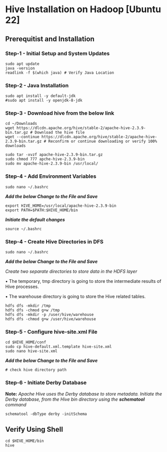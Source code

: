 # Hive Installation on Hadoop [Ubuntu 22] #

## Prerequitist and Installation ##
### Step-1 - Initial Setup and System Updates ###
```
sudo apt update
java -version
readlink -f $(which java) # Verify Java Location
```

### Step-2 - Java Installation ###
```
sudo apt install -y default-jdk
#sudo apt install -y openjdk-8-jdk
```

### Step-3 - Download hive from the below link ###
```
cd ~/Downloads
wget https://dlcdn.apache.org/hive/stable-2/apache-hive-2.3.9-bin.tar.gz # Download the hive file
wget --continue https://dlcdn.apache.org/hive/stable-2/apache-hive-2.3.9-bin.tar.gz # Reconfirm or continue downloading or verify 100% downloads
```
```
sudo tar -xvzf apache-hive-2.3.9-bin.tar.gz
sudo chmod 777 apche-hive-2.3.9-bin
sudo mv apache-hive-2.3.9-bin /usr/local/
```

### Step-4 - Add Environment Variables ###
```
sudo nano ~/.bashrc
```
**_Add the below Change to the File and Save_**
```
export HIVE_HOME=/usr/local/apache-hive-2.3.9-bin
export PATH=$PATH:$HIVE_HOME/bin
```
**_Initiate the default changes_**
```
source ~/.bashrc
```

### Step-4 - Create Hive Directories in DFS ###
```
sudo nano ~/.bashrc
```
**_Add the below Change to the File and Save_**

_Create two separate directories to store data in the HDFS layer_

•	The temporary, tmp directory is going to store the intermediate results of Hive processes.

•	The warehouse directory is going to store the Hive related tables.

```
hdfs dfs -mkdir /tmp
hdfs dfs -chmod g+w /tmp
hdfs dfs -mkdir -p /user/hive/warehouse
hdfs dfs -chmod g+w /user/hive/warehouse
```

### Step-5 - Configure hive-site.xml File ###
```
cd $HIVE_HOME/conf
sudo cp hive-default.xml.template hive-site.xml
sudo nano hive-site.xml
```
**_Add the below Change to the File and Save_**
```
# check hive directory path
```

### Step-6 - Initiate Derby Database ###

**Note:** _Apache Hive uses the Derby database to store metadata. Initiate the Derby database, from the Hive bin directory using the **schematool** command_
```
schematool -dbType derby -initSchema
```

## Verify Using Shell ##
```
cd $HIVE_HOME/bin
hive
```
